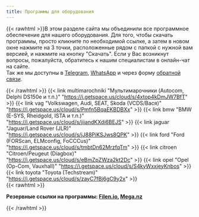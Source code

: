 ```yaml
---
title: Программы для оборудования
---
```


{{< rawhtml >}}В этом разделе сайта мы объединили все программное обеспечение для нашего оборудования. Для того, чтобы скачать программы, просто кликните по необходимой ссылке, а затем в новом окне нажмите на 3 точки, расположенные рядом с папкой с нужной вам версией, и нажмите на кнопку "Скачать". Если у Вас возникнут вопросы, пожалуйста, обратитесь к нашим специалистам в онлайн-чат на сайте.<br>Так же мы доступны в <a href="https://t.me/smartdiag_robot" target="_blank">Telegram</a>, <a href="https://wa.me/message/XVMV4LKBTXB4E1" target="_blank">WhatsApp</a> и через форму <a href="/feedback">обратной связи</a>.</section><section class="flex flex-col flex-wrap min-w-full mt-4 sm:min-w-0">{{< /rawhtml >}}
{{< link multimarochniki "Мультимарочники (Autocom, Delphi DS150e и т.п.)" "https://i.getspace.us/cloud/s/4xtop4kDmJW7BfT" >}}
{{< link vag "Volkswagen, Audi, SEAT, Skoda (VCDS/Вася)" "https://i.getspace.us/cloud/s/Pmfn5BqaEKBDBXx" >}}
{{< link bmw "BMW (E-SYS, Rheidgold, ISTA и т.п.)" "https://i.getspace.us/cloud/s/jiiandKXdi6BEJS" >}}
{{< link jaguar "Jaguar/Land Rover (JLR)" "https://i.getspace.us/cloud/s/jJ88PiKSJws8QPK" >}}
{{< link ford "Ford (FORScan, ELMconfig, FoCCCus)" "https://i.getspace.us/cloud/s/tmbtDn62MrzfqTm" >}}
{{< link citroen "Citroen/Peugeut (Diagbox)" "https://i.getspace.us/cloud/s/eBmZpZWza2kt2Dc" >}}
{{< link opel "Opel (Op-Com, Vauxhall)" "https://i.getspace.us/cloud/s/S4kyWxxjeyKnbos" >}}
{{< link toyota "Toyota (Techstream)" "https://i.getspace.us/cloud/s/zayC7fBj6gC9y2x" >}}</section>
{{< rawhtml >}}<section class="prose dark:prose-invert"><p><b>Резервные ссылки на программы: <a href="https://drive.filen.io/f/2a56c53b-d111-4237-927e-e888d41ca33f#SyzwqKMV3IGSLMDVPoQvnQ7vzhw7BtbV" target="_blank">Filen.io</a>, <a href="https://mega.nz/folder/N8BGBBRC#F4YYgKdUlFZmL2UGqfgK-Q" target="_blank">Mega.nz</a></b></p></section>{{< /rawhtml >}}
